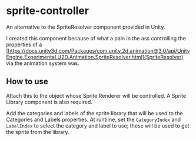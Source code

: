 # sprite-controller
An alternative to the SpriteResolver component provided in Unity.

I created this component because of what a pain in the ass controlling the properties of a [https://docs.unity3d.com/Packages/com.unity.2d.animation@3.0/api/UnityEngine.Experimental.U2D.Animation.SpriteResolver.html](SpriteResolver) via the animation system was.

## How to use
Attach this to the object whose Sprite Renderer will be controlled. A Sprite Library component is also required.

Add the categories and labels of the sprite library that will be used to the Categories and Labels properties. At runtime, set the `CategoryIndex` and `LabelIndex` to select the category and label to use;
these will be used to get the sprite from the library.

